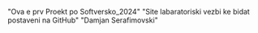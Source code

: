 "Ova e prv Proekt po Softversko_2024" 
"Site labaratoriski vezbi ke bidat postaveni na GitHub" 
"Damjan Serafimovski" 
